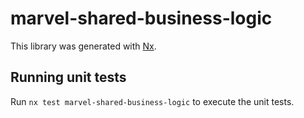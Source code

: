 # marvel-shared-business-logic

This library was generated with [Nx](https://nx.dev).

## Running unit tests

Run `nx test marvel-shared-business-logic` to execute the unit tests.
